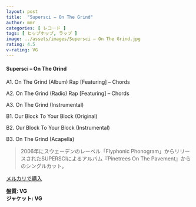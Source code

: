 ```yaml
---
layout: post
title:  "Supersci – On The Grind"
author: mmr
categories: [ レコード ]
tags: [ ヒップホップ, ラップ ]
image: ../assets/images/Supersci – On The Grind.jpg
rating: 4.5
v-rating: VG
---
```


#### Supersci – On The Grind

A1. On The Grind (Album) Rap [Featuring] – Chords

A2. On The Grind (Radio) Rap [Featuring] – Chords

A3. On The Grind (Instrumental)

B1. Our Block To Your Block (Original)

B2. Our Block To Your Block (Instrumental)

B3. On The Grind (Acapella)

> 2006年にスウェーデンのレーベル「Flyphonic Phonogram」からリリースされたSUPERSCIによるアルバム『Pinetrees On The Pavement』からのシングルカット。


[メルカリで購入](https://jp.mercari.com/item/m21772983956)

<div class="mt-4 mb-4 d-flex align-items-center">
<strong class="mr-1">盤質: VG</strong>
</div>
<div class="mt-4 mb-4 d-flex align-items-center">
<strong class="mr-1">ジャケット: VG</strong>
</div>
